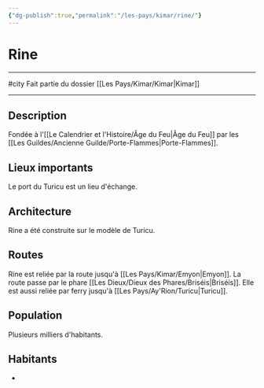 ```yaml
---
{"dg-publish":true,"permalink":"/les-pays/kimar/rine/"}
---
```


# Rine
---
#city 
Fait partie du dossier [[Les Pays/Kimar/Kimar\|Kimar]]

-------
## Description
Fondée à l'[[Le Calendrier et l'Histoire/Âge du Feu\|Âge du Feu]] par les [[Les Guildes/Ancienne Guilde/Porte-Flammes\|Porte-Flammes]].
## Lieux importants
Le port du Turicu est un lieu d'échange.
## Architecture
Rine a été construite sur le modèle de Turicu.
## Routes
Rine est reliée par la route jusqu'à [[Les Pays/Kimar/Emyon\|Emyon]]. La route passe par le phare [[Les Dieux/Dieux des Phares/Briséis\|Briséis]].
Elle est aussi reliée par ferry jusqu'à [[Les Pays/Ay'Rion/Turicu\|Turicu]].
## Population
Plusieurs milliers d'habitants.
## Habitants
- 